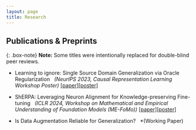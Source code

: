 ```yaml
---
layout: page
title: Research
---
```

## Publications & Preprints

{: .box-note}
**Note:** Some titles were intentionally replaced for double-blind peer reviews. 


- Learning to ignore: Single Source Domain Generalization via Oracle Regularization &nbsp; *(NeurIPS 2023, Causal Representation Learning Workshop Poster)* [[paper]](/assets/pdf/Learning_to_ignore__Single_Source_Domain_Generalization_via_Oracle_Regularization_CRL_NIPS2023.pdf)[[poster]](/assets/pdf/PROF_poster.pdf)

- ShERPA: Leveraging Neuron Alignment for Knowledge-preserving Fine-tuning  &nbsp; *(ICLR 2024, Workshop on Mathematical and Empirical Understanding of Foundation Models
(ME-FoMo))* [[paper]](/assets/pdf/ShERPA__Leveraging_Neuron_Alignment_for_Knowledge_preserving_Fine_tuning.pdf)[[poster]](/assets/pdf/ShERPA_poster.pdf)

- Is Data Augmentation Reliable for Generalization?  &nbsp; *(Working Paper)